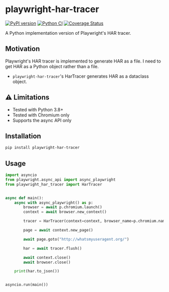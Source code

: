 # playwright-har-tracer

[![PyPI version](https://badge.fury.io/py/playwright-har-tracer.svg)](https://badge.fury.io/py/playwright-har-tracer)
[![Python CI](https://github.com/ninoseki/playwright-har-tracer/actions/workflows/test.yml/badge.svg)](https://github.com/ninoseki/playwright-har-tracer/actions/workflows/test.yml)
[![Coverage Status](https://coveralls.io/repos/github/ninoseki/playwright-har-tracer/badge.svg?branch=main)](https://coveralls.io/github/ninoseki/playwright-har-tracer?branch=main)

A Python implementation version of Playwright's HAR tracer.

## Motivation

Playwright's HAR tracer is implemented to generate HAR as a file. I need to get HAR as a Python object rather than a file.

- `playwright-har-tracer`'s HarTracer generates HAR as a dataclass object.

## ⚠️ Limitations

- Tested with Python 3.8+
- Tested with Chromium only
- Supports the async API only

## Installation

```bash
pip install playwright-har-tracer
```

## Usage

```python
import asyncio
from playwright.async_api import async_playwright
from playwright_har_tracer import HarTracer


async def main():
    async with async_playwright() as p:
        browser = await p.chromium.launch()
        context = await browser.new_context()

        tracer = HarTracer(context=context, browser_name=p.chromium.name)

        page = await context.new_page()

        await page.goto("http://whatsmyuseragent.org/")

        har = await tracer.flush()

        await context.close()
        await browser.close()

    print(har.to_json())


asyncio.run(main())
```
